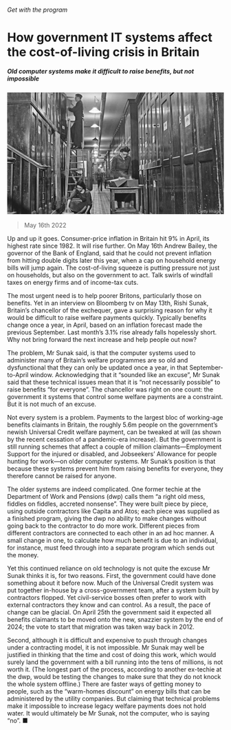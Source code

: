 ###### Get with the program

# How government IT systems affect the cost-of-living crisis in Britain 

##### Old computer systems make it difficult to raise benefits, but not impossible 

![image](images/20220521_BRP002.jpg) 

> May 16th 2022 

Up and up it goes. Consumer-price inflation in Britain hit 9% in April, its highest rate since 1982. It will rise further. On May 16th Andrew Bailey, the governor of the Bank of England, said that he could not prevent inflation from hitting double digits later this year, when a cap on household energy bills will jump again. The cost-of-living squeeze is putting pressure not just on households, but also on the government to act. Talk swirls of windfall taxes on energy firms and of income-tax cuts. 

The most urgent need is to help poorer Britons, particularly those on benefits. Yet in an interview on Bloomberg tv on May 13th, Rishi Sunak, Britain’s chancellor of the exchequer, gave a surprising reason for why it would be difficult to raise welfare payments quickly. Typically benefits change once a year, in April, based on an inflation forecast made the previous September. Last month’s 3.1% rise already falls hopelessly short. Why not bring forward the next increase and help people out now? 

The problem, Mr Sunak said, is that the computer systems used to administer many of Britain’s welfare programmes are so old and dysfunctional that they can only be updated once a year, in that September-to-April window. Acknowledging that it “sounded like an excuse”, Mr Sunak said that these technical issues mean that it is “not necessarily possible” to raise benefits “for everyone”. The chancellor was right on one count: the government it systems that control some welfare payments are a constraint. But it is not much of an excuse. 

Not every system is a problem. Payments to the largest bloc of working-age benefits claimants in Britain, the roughly 5.6m people on the government’s newish Universal Credit welfare payment, can be tweaked at will (as shown by the recent cessation of a pandemic-era increase). But the government is still running schemes that affect a couple of million claimants—Employment Support for the injured or disabled, and Jobseekers’ Allowance for people hunting for work—on older computer systems. Mr Sunak’s position is that because these systems prevent him from raising benefits for everyone, they therefore cannot be raised for anyone. 

The older systems are indeed complicated. One former techie at the Department of Work and Pensions (dwp) calls them “a right old mess, fiddles on fiddles, accreted nonsense”. They were built piece by piece, using outside contractors like Capita and Atos; each piece was supplied as a finished program, giving the dwp no ability to make changes without going back to the contractor to do more work. Different pieces from different contractors are connected to each other in an ad hoc manner. A small change in one, to calculate how much benefit is due to an individual, for instance, must feed through into a separate program which sends out the money. 

Yet this continued reliance on old technology is not quite the excuse Mr Sunak thinks it is, for two reasons. First, the government could have done something about it before now. Much of the Universal Credit system was put together in-house by a cross-government team, after a system built by contractors flopped. Yet civil-service bosses often prefer to work with external contractors they know and can control. As a result, the pace of change can be glacial. On April 25th the government said it expected all benefits claimants to be moved onto the new, snazzier system by the end of 2024; the vote to start that migration was taken way back in 2012.

Second, although it is difficult and expensive to push through changes under a contracting model, it is not impossible. Mr Sunak may well be justified in thinking that the time and cost of doing this work, which would surely land the government with a bill running into the tens of millions, is not worth it. (The longest part of the process, according to another ex-techie at the dwp, would be testing the changes to make sure that they do not knock the whole system offline.) There are faster ways of getting money to people, such as the “warm-homes discount” on energy bills that can be administered by the utility companies. But claiming that technical problems make it impossible to increase legacy welfare payments does not hold water. It would ultimately be Mr Sunak, not the computer, who is saying “no”. ■

